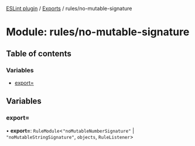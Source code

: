 [ESLint plugin](../index.md) / [Exports](../modules.md) / rules/no-mutable-signature

# Module: rules/no-mutable-signature

## Table of contents

### Variables

- [export&#x3D;](rules_no_mutable_signature.md#export&#x3D;)

## Variables

### export&#x3D;

• **export=**: `RuleModule`<``"noMutableNumberSignature"`` \| ``"noMutableStringSignature"``, `objects`, `RuleListener`\>
